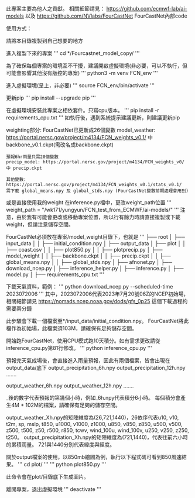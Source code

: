 此專案主要為他人之貢獻。
相關細節請見： https://github.com/ecmwf-lab/ai-models 以及 https://github.com/NVlabs/FourCastNet
FourCastNet內部code


使用方式：

請將本目錄複製到自己想要的地方

進入複製下來的專案
''' 
cd */Fourcastnet_model_copy/ 
'''

為了確保每個專案的環境互不干擾，建議開啟虛擬環境(非必要，可以不執行，但可能會影響其他沒有版控的專案)
''' 
python3 -m venv FCN_env 
'''

進入虛擬環境(呈上，非必要)
''' 
source FCN_env/bin/activate 
'''

更新pip
''' 
pip install --upgrade pip 
'''

在虛擬環境安裝此專案之相依套件。只寫cpu版本。
''' 
pip install -r requirements_cpu.txt 
'''
如執行後，遇到系統提示建議更新，則建議更新pip

weighting部分:
    FourCastNet已更新成26個變數
    model_weather: https://portal.nersc.gov/project/m4134/FCN_weights_v0.1/ 中 backbone_v0.1.ckpt(需改名成backbone.ckpt)

    預報6hr雨量只需20個變數
    precip_model: https://portal.nersc.gov/project/m4134/FCN_weights_v0/ 中 precip.ckpt

    其他變數:
    https://portal.nersc.gov/project/m4134/FCN_weights_v0.1/stats_v0.1/
    需下載 global_means.npy 及 global_stds.npy (FourCastNet變數前期處理會用到)

或是直接使用我的weight
在inference.py檔中，更改weight_path位置
''' 
weight_path = "/wk171/yungyun/FCN_test_from_ECMWF/ai-models/" 
'''
注意，由於我有可能會更改或移動專案位置，所以行有餘力時請直接複製或下載weight，但請注意儲存空間。

FourCastNet必須放在專案/model_weight目錄下，也就是
'''
├── root
│   ├── input_data
│   │   ├── initial_condition.npy
│   ├── output_data
│   ├── plot
│   │   ├── coast.csv
│   │   ├── plot850.py
│   │   ├── plotprecip.py
│   ├── model_weight
│   │   ├── backbone.ckpt
│   │   ├── precip.ckpt
│   │   ├── global_means.npy
│   │   ├── global_stds.npy
│   ├── afnonet.py
│   ├── download_ncep.py
│   ├── inference_helper.py
│   ├── inference.py
│   ├── model.py
│   ├── requirements_cpu.txt
'''

下載天氣資料，範例：
''' 
python download_ncep.py --scheduled-time 2023072006 
'''
其中，2023072006代表2023年7月20號06Z的NCEP初始場，
相關細節請見 https://nomads.ncep.noaa.gov/dods/gfs_0p25
這個下載過程約需要兩分鐘

此步驟會下載一個檔案至*/input_data/initial_condition.npy。
FourCastNet將此檔作為初始場，此檔案須103M，請確保有足夠儲存空間。

開始跑FourCastNet，使用CPU模式跑10天積分。如有需求更改請從inference_cpu.py第81行修改。
'''
 python inference_cpu.py 
'''

預報完天氣成場後，會直接進入雨量預報，因此有兩個檔案，皆會出現在output_data/底下
output_precipitation_6h.npy
output_precipitation_12h.npy .......

output_weather_6h.npy
output_weather_12h.npy .......

_後的數字代表預報的第幾個小時，例如_6h.npy代表積分6小時。
每個積分會產生4M + 102M的檔案，請確保有足夠的儲存空間。

output_weather_Xh.npy的矩陣維度為(26,721,1440)，26依序代表u10, v10, t2m, sp, mslp, t850, u1000, v1000, z1000,
                                                        u850, v850, z850, u500, v500, z500, t500, z50, r500,
                                                        r850, tcwv, wind_100u, wind_100v, u250, v250, z250, t250。
output_precipitation_Xh.npy的矩陣維度為(721,1440)，代表往前六小時的累積雨量。
721與1440分別代表緯度與經度。

關於output檔案的使用，以850mb繪圖為例，執行以下程式碼可看到850風速結果。
''' cd plot/ '''
''' python plot850.py '''

此命令會在plot/目錄底下生成圖片。

離開專案，退出虛擬環境
''' deactivate '''

